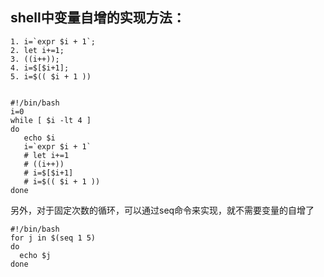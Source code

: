 ## shell中变量自增的实现方法：

	1. i=`expr $i + 1`;
	2. let i+=1;
	3. ((i++));
	4. i=$[$i+1];
	5. i=$(( $i + 1 ))


	#!/bin/bash
	i=0
	while [ $i -lt 4 ]
	do
	   echo $i
	   i=`expr $i + 1`
	   # let i+=1
	   # ((i++))
	   # i=$[$i+1]
	   # i=$(( $i + 1 ))
	done

另外，对于固定次数的循环，可以通过seq命令来实现，就不需要变量的自增了

	#!/bin/bash
	for j in $(seq 1 5)
	do
	  echo $j
	done